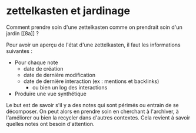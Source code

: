 # zettelkasten et jardinage

Comment prendre soin d'une zettelkasten comme on prendrait soin d'un jardin [[8a]] ?

Pour avoir un aperçu de l'état d'une zettelkasten, il faut les informations suivantes :

- Pour chaque note
	- date de création
	- date de dernière modification
	- date de dernière interaction (ex : mentions et backlinks)
		- ou bien un log des interactions
- Produire une vue synthétique

Le but est de savoir s'il y a des notes qui sont périmés ou entrain de se décomposer. On peut alors en prendre soin en cherchant à l'archiver, à l'améliorer ou bien la recycler dans d'autres contextes. Cela revient à savoir quelles notes ont besoin d'attention.